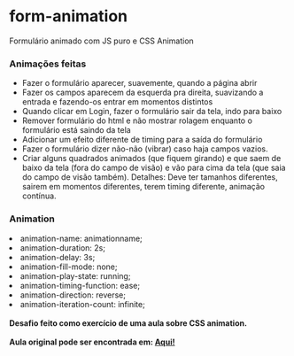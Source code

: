 # form-animation
Formulário animado com JS puro e CSS Animation

<h3>Animações feitas</h3>
<ul>
<li> Fazer o formulário aparecer, suavemente, quando a página abrir</li>
 <li>Fazer os campos aparecem da esquerda pra direita, suavizando a entrada e fazendo-os entrar em momentos distintos</li>
<li> Quando clicar em Login, fazer o formulário sair da tela, indo para baixo</li>
<li> Remover formulário do html e não mostrar rolagem enquanto o formulário está saindo da tela</li>
 <li>Adicionar um efeito diferente de timing para a saída do formulário</li>
 <li>Fazer o formulário dizer não-não (vibrar) caso haja campos vazios.</li>
 <li>Criar alguns quadrados animados (que fiquem girando) e que saem de baixo da tela (fora do campo de visão) e vão para cima da tela (que saia do campo de visão também). Detalhes: Deve ter tamanhos diferentes, sairem em momentos diferentes, terem timing diferente, animação contínua.</li>
</ul>

<h3>Animation</h3>

<li>animation-name: animationname;</li>
<li>animation-duration: 2s;</li>
<li>animation-delay: 3s;</li>
<li>animation-fill-mode: none;</li>
<li>animation-play-state: running;</li>
<li>animation-timing-function: ease;</li>
<li>animation-direction: reverse;</li>
<li>animation-iteration-count: infinite;</li>
<br />
<div>
<strong>
  Desafio feito como exercício de uma aula sobre CSS animation.
  <br /> <br />
  Aula original pode ser encontrada em: <a href="https://www.youtube.com/watch?v=GykTLqODQuU" target="_blank">Aqui!</a>
</strong>
</div>
